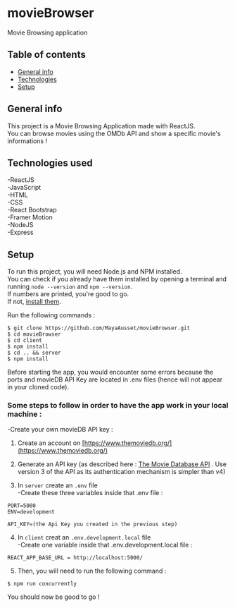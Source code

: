 # movieBrowser
Movie Browsing application

## Table of contents
* [General info](#general-info)
* [Technologies](#technologies)
* [Setup](#setup)

## General info
This project is a Movie Browsing Application made with ReactJS.  
You can browse movies using the OMDb API and show a specific movie's informations !  

## Technologies used 
-ReactJS  
-JavaScript  
-HTML  
-CSS  
-React Bootstrap  
-Framer Motion  
-NodeJS  
-Express  

## Setup 
To run this project, you will need Node.js and NPM installed.  
You can check if you already have them
installed by opening a terminal and running `node --version` and `npm --version`.  
If numbers are printed, you're good to go.  
If not, [install them](https://nodejs.org/en/).  

Run the following commands :   
```
$ git clone https://github.com/MayaAusset/movieBrowser.git 
$ cd movieBrowser
$ cd client 
$ npm install
$ cd .. && server
$ npm install 
```
Before starting the app, you would encounter some errors because the ports and movieDB API Key are located in .env files (hence will not appear in your cloned code).  

### Some steps to follow in order to have the app work in your local machine :  

-Create your own movieDB API key :  
1. Create an account on [https://www.themoviedb.org/](https://www.themoviedb.org/)
2. Generate an API key (as described here : [The Movie Database API](https://developers.themoviedb.org/3/getting-started/introduction) . Use version 3 of the API as its authentication mechanism is simpler than v4)  

3. In `server` create an `.env` file  
-Create these three variables inside that .env file : 
```
PORT=5000
ENV=development

API_KEY=(the Api Key you created in the previous step)
```
4. In `client` creat an `.env.development.local` file  
-Create one variable inside that .env.development.local file : 
```
REACT_APP_BASE_URL = http://localhost:5000/
```
5. Then, you will need to run the following command :  

```
$ npm run concurrently
```
You should now be good to go ! 

